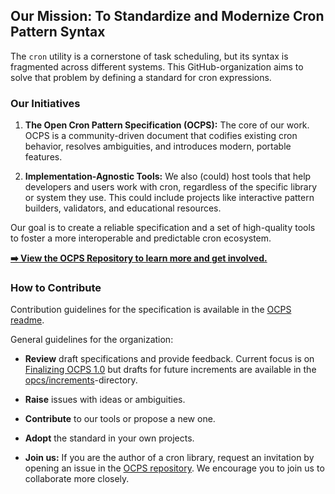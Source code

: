 ## Our Mission: To Standardize and Modernize Cron Pattern Syntax

The `cron` utility is a cornerstone of task scheduling, but its syntax is fragmented across different systems. This GitHub-organization aims to solve that problem by defining a standard for cron expressions.

### Our Initiatives

1.  **The Open Cron Pattern Specification (OCPS):** The core of our work. OCPS is a community-driven document that codifies existing cron behavior, resolves ambiguities, and introduces modern, portable features.

2.  **Implementation-Agnostic Tools:** We also (could) host tools that help developers and users work with cron, regardless of the specific library or system they use. This could include projects like interactive pattern builders, validators, and educational resources.

Our goal is to create a reliable specification and a set of high-quality tools to foster a more interoperable and predictable cron ecosystem.

[**➡️ View the OCPS Repository to learn more and get involved.**](https://github.com/open-source-cron/ocps)

### How to Contribute

Contribution guidelines for the specification is available in the [OCPS readme](https://github.com/open-source-cron/ocps?tab=readme-ov-file#7-contributing).

General guidelines for the organization:

  * **Review** draft specifications and provide feedback. Current focus is on [Finalizing OCPS 1.0](https://github.com/open-source-cron/ocps/pull/6) but drafts for future increments are available in the [opcs/increments](https://github.com/open-source-cron/ocps/tree/main/increments)-directory.

  * **Raise** issues with ideas or ambiguities.

  * **Contribute** to our tools or propose a new one.

  * **Adopt** the standard in your own projects.

  * **Join us:** If you are the author of a cron library, request an invitation by opening an issue in the [OCPS repository](https://github.com/open-source-cron/ocps/issues/new). We encourage you to join us to collaborate more closely.
